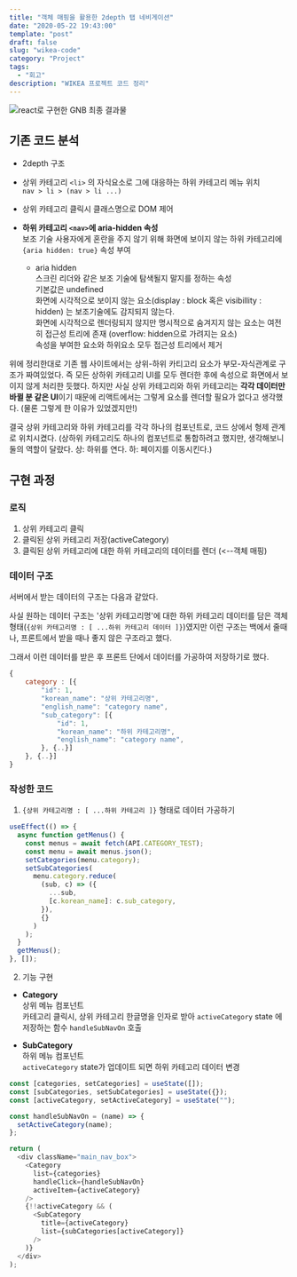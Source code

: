 ```yaml
---
title: "객체 매핑을 활용한 2depth 탭 네비게이션"
date: "2020-05-22 19:43:00"
template: "post"
draft: false
slug: "wikea-code"
category: "Project"
tags:
  - "회고"
description: "WIKEA 프로젝트 코드 정리"
---
```


![react로 구현한 GNB 최종 결과물](https://github.com/yesl-kim/yesl-kim.github.io/blob/develop/images/wikea-tab-navigation.gif?raw=true)

## 기존 코드 분석

- 2depth 구조

- 상위 카테고리 `<li>` 의 자식요소로 그에 대응하는 하위 카테고리 메뉴 위치  
  `nav > li > (nav > li ...)`

- 상위 카테고리 클릭시 클래스명으로 DOM 제어

- **하위 카테고리 `<nav>`에 aria-hidden 속성**  
  보조 기술 사용자에게 혼란을 주지 않기 위해 화면에 보이지 않는 하위 카테고리에 `{aria hidden: true}` 속성 부여

  - aria hidden  
    스크린 리더와 같은 보조 기술에 탐색될지 말지를 정하는 속성  
    기본값은 undefined  
    화면에 시각적으로 보이지 않는 요소(display : block 혹은 visibillity : hidden) 는 보조기술에도 감지되지 않는다.  
    화면에 시각적으로 렌더링되지 않지만 명시적으로 숨겨지지 않는 요소는 여전히 접근성 트리에 존재 (overflow: hidden으로 가려지는 요소)  
    속성을 부여한 요소와 하위요소 모두 접근성 트리에서 제거

위에 정리한대로 기존 웹 사이트에서는 상위-하위 카티고리 요소가 부모-자식관계로 구조가 짜여있었다. 즉 모든 상하위 카테고리 UI를 모두 렌더한 후에 속성으로 화면에서 보이지 않게 처리한 듯했다. 하지만 사실 상위 카테고리와 하위 카테고리는 **각각 데이터만 바뀔 분 같은 UI**이기 때문에 리액트에서는 그렇게 요소를 렌더할 필요가 없다고 생각했다. (물론 그렇게 한 이유가 있었겠지만!)

결국 상위 카테고리와 하위 카테고리를 각각 하나의 컴포넌트로, 코드 상에서 형제 관계로 위치시켰다. (상하위 카테고리도 하나의 컴포넌트로 통합하려고 했지만, 생각해보니 둘의 역할이 달랐다. 상: 하위를 연다. 하: 페이지를 이동시킨다.)

## 구현 과정

### 로직

1. 상위 카테고리 클릭
2. 클릭된 상위 카테고리 저장(activeCategory)
3. 클릭된 상위 카테고리에 대한 하위 카테고리의 데이터를 렌더 (<--객체 매핑)

### 데이터 구조

서버에서 받는 데이터의 구조는 다음과 같았다.

사실 원하는 데이터 구조는 '상위 카테고리명'에 대한 하위 카테고리 데이터를 담은 객체 형태(`{상위 카테고리명 : [ ...하위 카테고리 데이터 ]}`)였지만 이런 구조는 백에서 줄때나, 프론트에서 받을 때나 좋지 않은 구조라고 했다.

그래서 이런 데이터를 받은 후 프론트 단에서 데이터를 가공하여 저장하기로 했다.

```js
{
	category : [{
		"id": 1,
		"korean_name": "상위 카테고리명",
		"english_name": "category name",
		"sub_category": [{
			"id": 1,
			"korean_name": "하위 카테고리명",
			"english_name": "category name",
		}, {..}]
	}, {..}]
}
```

### 작성한 코드

1. `{상위 카테고리명 : [ ...하위 카테고리 ]}` 형태로 데이터 가공하기

```js
useEffect(() => {
  async function getMenus() {
    const menus = await fetch(API.CATEGORY_TEST);
    const menu = await menus.json();
    setCategories(menu.category);
    setSubCategories(
      menu.category.reduce(
        (sub, c) => ({
          ...sub,
          [c.korean_name]: c.sub_category,
        }),
        {}
      )
    );
  }
  getMenus();
}, []);
```

2. 기능 구현

- **Category**  
  상위 메뉴 컴포넌트  
  카테고리 클릭시, 상위 카테고리 한글명을 인자로 받아 `activeCategory` state 에 저장하는 함수 `handleSubNavOn` 호출

- **SubCategory**  
  하위 메뉴 컴포넌트  
  `activeCategory` state가 업데이트 되면 하위 카테고리 데이터 변경

```js
const [categories, setCategories] = useState([]);
const [subCategories, setSubCategories] = useState({});
const [activeCategory, setActiveCategory] = useState("");

const handleSubNavOn = (name) => {
  setActiveCategory(name);
};

return (
  <div className="main_nav_box">
    <Category
      list={categories}
      handleClick={handleSubNavOn}
      activeItem={activeCategory}
    />
    {!!activeCategory && (
      <SubCategory
        title={activeCategory}
        list={subCategories[activeCategory]}
      />
    )}
  </div>
);
```
